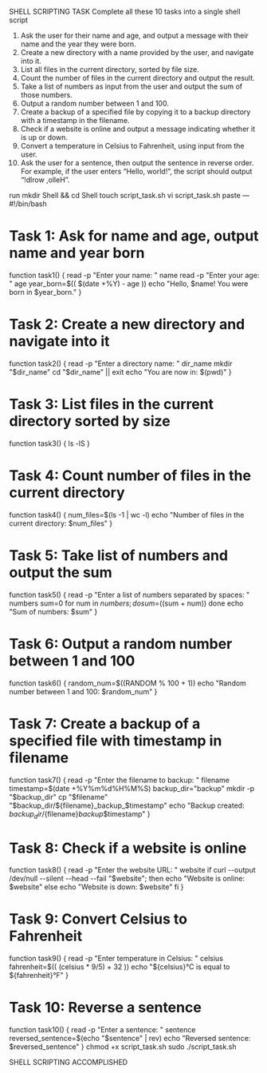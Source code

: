SHELL SCRIPTING
TASK
Complete all these 10 tasks into a single shell script
1. Ask the user for their name and age, and output a message with their name and the year they were born.
2. Create a new directory with a name provided by the user, and navigate into it.
3. List all files in the current directory, sorted by file size.
4. Count the number of files in the current directory and output the result.
5. Take a list of numbers as input from the user and output the sum of those numbers.
6. Output a random number between 1 and 100.
7. Create a backup of a specified file by copying it to a backup directory with a timestamp in the filename.
8. Check if a website is online and output a message indicating whether it is up or down.
9. Convert a temperature in Celsius to Fahrenheit, using input from the user.
10. Ask the user for a sentence, then output the sentence in reverse order. For example, if the user enters “Hello, world!”, the script should output “!dlrow ,olleH”.

run
     mkdir Shell && cd Shell
      touch script_task.sh
       vi script_task.sh paste — #!/bin/bash

# Task 1: Ask for name and age, output name and year born
function task1() {
  read -p "Enter your name: " name
  read -p "Enter your age: " age
  year_born=$(( $(date +%Y) - age ))
  echo "Hello, $name! You were born in $year_born."
}

# Task 2: Create a new directory and navigate into it
function task2() {
  read -p "Enter a directory name: " dir_name
  mkdir "$dir_name"
  cd "$dir_name" || exit
  echo "You are now in: $(pwd)"
}

# Task 3: List files in the current directory sorted by size
function task3() {
  ls -lS
}

# Task 4: Count number of files in the current directory
function task4() {
  num_files=$(ls -1 | wc -l)
  echo "Number of files in the current directory: $num_files"
}

# Task 5: Take list of numbers and output the sum
function task5() {
  read -p "Enter a list of numbers separated by spaces: " numbers
  sum=0
  for num in $numbers; do
    sum=$((sum + num))
  done
  echo "Sum of numbers: $sum"
}

# Task 6: Output a random number between 1 and 100
function task6() {
  random_num=$((RANDOM % 100 + 1))
  echo "Random number between 1 and 100: $random_num"
}

# Task 7: Create a backup of a specified file with timestamp in filename
function task7() {
  read -p "Enter the filename to backup: " filename
  timestamp=$(date +%Y%m%d%H%M%S)
  backup_dir="backup"
  mkdir -p "$backup_dir"
  cp "$filename" "$backup_dir/${filename}_backup_$timestamp"
  echo "Backup created: $backup_dir/${filename}_backup_$timestamp"
}

# Task 8: Check if a website is online
function task8() {
  read -p "Enter the website URL: " website
  if curl --output /dev/null --silent --head --fail "$website"; then
    echo "Website is online: $website"
  else
    echo "Website is down: $website"
  fi
}

# Task 9: Convert Celsius to Fahrenheit
function task9() {
  read -p "Enter temperature in Celsius: " celsius
  fahrenheit=$(( (celsius * 9/5) + 32 ))
  echo "${celsius}°C is equal to ${fahrenheit}°F"
}

# Task 10: Reverse a sentence
function task10() {
  read -p "Enter a sentence: " sentence
  reversed_sentence=$(echo "$sentence" | rev)
  echo "Reversed sentence: $reversed_sentence"
}
            chmod +x script_task.sh
		sudo ./script_task.sh

SHELL SCRIPTING ACCOMPLISHED
